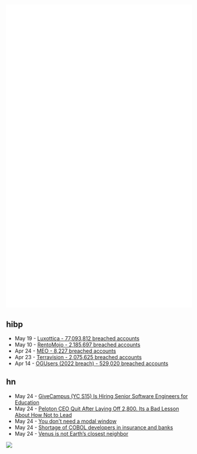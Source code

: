 ![Metrics](https://raw.githubusercontent.com/phixion/phixion/master/metrics.svg)

## hibp

<!--
for https://github.com/phixion/phixion/blob/main/.github/workflows/feeds.yml
-->
<!--START_SECTION:haveibeenpwnd-->
- May 19 - [Luxottica - 77,093,812 breached accounts](https://haveibeenpwned.com/PwnedWebsites#Luxottica)
- May 10 - [RentoMojo - 2,185,697 breached accounts](https://haveibeenpwned.com/PwnedWebsites#RentoMojo)
- Apr 24 - [MEO - 8,227 breached accounts](https://haveibeenpwned.com/PwnedWebsites#MEO)
- Apr 23 - [Terravision - 2,075,625 breached accounts](https://haveibeenpwned.com/PwnedWebsites#Terravision)
- Apr 14 - [OGUsers (2022 breach) - 529,020 breached accounts](https://haveibeenpwned.com/PwnedWebsites#OGUsers2022)
<!--END_SECTION:haveibeenpwnd-->

## hn

<!--
for https://github.com/phixion/phixion/blob/main/.github/workflows/feeds.yml
-->
<!--START_SECTION:hn-->
- May 24 - [GiveCampus (YC S15) Is Hiring Senior Software Engineers for Education](https://jobs.lever.co/givecampus/44af3199-546a-404a-95fd-a097ef37e915)
- May 24 - [Peloton CEO Quit After Laying Off 2,800. Its a Bad Lesson About How Not to Lead](https://www.inc.com/jason-aten/pelotons-ceo-john-foley-quit-q2-2022-earnings-laying-off-2800-people.html)
- May 24 - [You don&#x27;t need a modal window](https://youdontneedamodalwindow.dev/)
- May 24 - [Shortage of COBOL developers in insurance and banks](https://www.lemonde.fr/economie/article/2023/05/23/informatique-le-secteur-bancaire-manque-de-specialistes-du-cobol_6174417_3234.html)
- May 24 - [Venus is not Earth’s closest neighbor](https://fermatslibrary.com/s/venus-is-not-earth-s-closest-neighbor)
<!--END_SECTION:hn-->

<!--
for https://yhype.me
-->
![](https://hit.yhype.me/github/profile?user_id=13013670)
